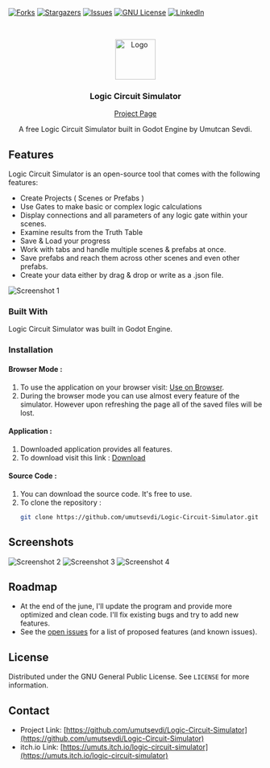 [![Forks][forks-shield]][forks-url]
[![Stargazers][stars-shield]][stars-url]
[![Issues][issues-shield]][issues-url]
[![GNU License][license-shield]][license-url]
[![LinkedIn][linkedin-shield]][linkedin-url]



<!-- PROJECT LOGO -->
<br />
<p align="center">
  <a href="https://github.com/Logic Circuit Simulator">
    <img src="https://raw.githubusercontent.com/umutsevdi/Logic-Circuit-Simulator/main/icon.png" alt="Logo" width="80" height="80">
  </a>
  
  <h3 align="center">Logic Circuit Simulator</h3>
  
  <a href="https://umuts.itch.io/logic-circuit-simulator">
    <p align="center">Project Page</p>
  </a>
  <p align="center">A free Logic Circuit Simulator built in Godot Engine by Umutcan Sevdi.</p>
  
</p>



## Features
Logic Circuit Simulator is an open-source tool that comes with the following features:
  * Create Projects ( Scenes or Prefabs )
  * Use Gates to make basic or complex logic calculations
  * Display connections and all parameters of any logic gate within your scenes.
  * Examine results from the Truth Table
  * Save & Load your progress
  * Work with tabs and handle multiple scenes & prefabs at once.
  * Save prefabs and reach them across other scenes and even other prefabs. 
  * Create your data either by drag & drop or write as a .json file.

![Screenshot 1](https://raw.githubusercontent.com/umutsevdi/Logic-Circuit-Simulator/main/screenshots/sc1.png)


### Built With

Logic Circuit Simulator was built in Godot Engine.


### Installation
#### Browser Mode : 
1. To use the application on your browser visit: [Use on Browser](https://umuts.itch.io/logic-circuit-simulator).
2. During the browser mode you can use almost every feature of the simulator. However upon refreshing the page all of the saved files will be lost.
#### Application : 
1. Downloaded application provides all features.
2. To download visit this link : [Download](https://umuts.itch.io/logic-circuit-simulator/purchase)
#### Source Code :
1. You can download the source code. It's free to use.
2. To clone the repository :
   ```sh
   git clone https://github.com/umutsevdi/Logic-Circuit-Simulator.git
   ```

## Screenshots


![Screenshot 2](https://raw.githubusercontent.com/umutsevdi/Logic-Circuit-Simulator/main/screenshots/sc2.png)
![Screenshot 3](https://raw.githubusercontent.com/umutsevdi/Logic-Circuit-Simulator/main/screenshots/sc3.png)
![Screenshot 4](https://raw.githubusercontent.com/umutsevdi/Logic-Circuit-Simulator/main/screenshots/sc4.png)

<!-- ROADMAP -->
## Roadmap
* At the end of the june, I'll update the program and provide more optimized and clean code. I'll fix existing bugs and try to add new features.
* See the [open issues](https://github.com/umutsevdi/Logic-Circuit-Simulator/issues) for a list of proposed features (and known issues).


<!-- LICENSE -->
## License

Distributed under the  GNU General Public License. See `LICENSE` for more information.



<!-- CONTACT -->
## Contact
* Project Link: [https://github.com/umutsevdi/Logic-Circuit-Simulator](https://github.com/umutsevdi/Logic-Circuit-Simulator)
* itch.io Link: [https://umuts.itch.io/logic-circuit-simulator](https://umuts.itch.io/logic-circuit-simulator)



<!-- MARKDOWN LINKS & IMAGES -->
<!-- https://www.markdownguide.org/basic-syntax/#reference-style-links -->
[forks-shield]: https://img.shields.io/github/forks/umutsevdi/Logic-Circuit-Simulator.svg?style=for-the-badge
[forks-url]: https://github.com/umutsevdi/Logic-Circuit-Simulator/network/members
[stars-shield]: https://img.shields.io/github/stars/umutsevdi/Logic-Circuit-Simulator.svg?style=for-the-badge
[stars-url]: https://github.com/umutsevdi/Logic-Circuit-Simulator/stargazers
[issues-shield]: https://img.shields.io/github/issues/umutsevdi/Logic-Circuit-Simulator.svg?style=for-the-badge
[issues-url]: https://github.com/umutsevdi/Logic-Circuit-Simulator/issues
[license-shield]: https://img.shields.io/github/license/umutsevdi/Logic-Circuit-Simulator.svg?style=for-the-badge
[license-url]: https://github.com/umutsevdi/Logic-Circuit-Simulator/blob/main/LICENSE
[linkedin-shield]: https://img.shields.io/badge/-LinkedIn-black.svg?style=for-the-badge&logo=linkedin&colorB=555
[linkedin-url]: https://linkedin.com/in/umut-sevdi
[product-screenshot]: images/screenshot.png

